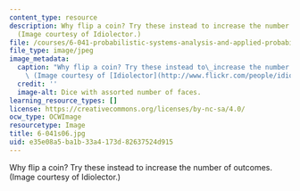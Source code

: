 ```yaml
---
content_type: resource
description: Why flip a coin? Try these instead to increase the number of outcomes.
  (Image courtesy of Idiolector.)
file: /courses/6-041-probabilistic-systems-analysis-and-applied-probability-spring-2006/e35e08a5ba1b33a4173d82637524d915_6-041s06.jpg
file_type: image/jpeg
image_metadata:
  caption: "Why flip a coin? Try these instead to\_increase the number of outcomes.\
    \ (Image courtesy of [Idiolector](http://www.flickr.com/people/idiolector/).)"
  credit: ''
  image-alt: Dice with assorted number of faces.
learning_resource_types: []
license: https://creativecommons.org/licenses/by-nc-sa/4.0/
ocw_type: OCWImage
resourcetype: Image
title: 6-041s06.jpg
uid: e35e08a5-ba1b-33a4-173d-82637524d915
---
```

Why flip a coin? Try these instead to increase the number of outcomes. (Image courtesy of Idiolector.)